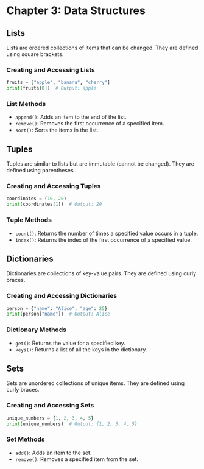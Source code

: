 # Chapter 3: Data Structures

## Lists
Lists are ordered collections of items that can be changed. They are defined using square brackets.

### Creating and Accessing Lists
```python
fruits = ["apple", "banana", "cherry"]
print(fruits[0])  # Output: apple
```

### List Methods
- `append()`: Adds an item to the end of the list.
- `remove()`: Removes the first occurrence of a specified item.
- `sort()`: Sorts the items in the list.

## Tuples
Tuples are similar to lists but are immutable (cannot be changed). They are defined using parentheses.

### Creating and Accessing Tuples
```python
coordinates = (10, 20)
print(coordinates[1])  # Output: 20
```

### Tuple Methods
- `count()`: Returns the number of times a specified value occurs in a tuple.
- `index()`: Returns the index of the first occurrence of a specified value.

## Dictionaries
Dictionaries are collections of key-value pairs. They are defined using curly braces.

### Creating and Accessing Dictionaries
```python
person = {"name": "Alice", "age": 25}
print(person["name"])  # Output: Alice
```

### Dictionary Methods
- `get()`: Returns the value for a specified key.
- `keys()`: Returns a list of all the keys in the dictionary.

## Sets
Sets are unordered collections of unique items. They are defined using curly braces.

### Creating and Accessing Sets
```python
unique_numbers = {1, 2, 3, 4, 5}
print(unique_numbers)  # Output: {1, 2, 3, 4, 5}
```

### Set Methods
- `add()`: Adds an item to the set.
- `remove()`: Removes a specified item from the set.
